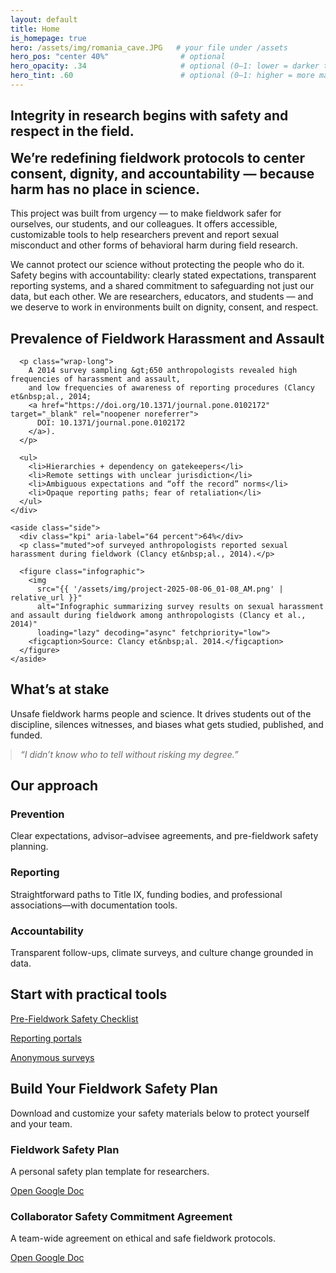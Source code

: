 ```yaml
---
layout: default
title: Home
is_homepage: true
hero: /assets/img/romania_cave.JPG   # your file under /assets
hero_pos: "center 40%"                # optional
hero_opacity: .34                     # optional (0–1: lower = darker tint / more visible photo)
hero_tint: .60                        # optional (0–1: higher = more maroon overlay)
---
```


<section class="main-section">
  <h1 style="color:var(--logo-orange); align=center"><strong>Integrity in research begins with safety and respect in the field.</strong></h1>
  <h2 style="margin-top: 0.5em; font-weight: normal;">
    <strong> We’re redefining fieldwork protocols to center consent, dignity, and accountability — because harm has no place in science.</strong>
  </h2>
  <p>
    This project was built from urgency — to make fieldwork safer for ourselves, our students, and our colleagues.
    It offers accessible, customizable tools to help researchers prevent and report sexual misconduct and other forms of behavioral harm during field research.
  </p>
  <p>
    We cannot protect our science without protecting the people who do it. Safety begins with accountability:
    clearly stated expectations, transparent reporting systems, and a shared commitment to safeguarding not just our data, but each other.
    We are researchers, educators, and students — and we deserve to work in environments built on dignity, consent, and respect.
  </p>
</section>

<!-- Prevalence of Fieldwork Harassment and Assault -->
<section id="prevalence" class="band band--kraft">
  <div class="section two-col docs-container prevalence">
    <div>
      <h2>Prevalence of Fieldwork Harassment and Assault</h2>

      <p class="wrap-long">
        A 2014 survey sampling &gt;650 anthropologists revealed high frequencies of harassment and assault,
        and low frequencies of awareness of reporting procedures (Clancy et&nbsp;al., 2014;
        <a href="https://doi.org/10.1371/journal.pone.0102172" target="_blank" rel="noopener noreferrer">
          DOI: 10.1371/journal.pone.0102172
        </a>).
      </p>

      <ul>
        <li>Hierarchies + dependency on gatekeepers</li>
        <li>Remote settings with unclear jurisdiction</li>
        <li>Ambiguous expectations and “off the record” norms</li>
        <li>Opaque reporting paths; fear of retaliation</li>
      </ul>
    </div>

    <aside class="side">
      <div class="kpi" aria-label="64 percent">64%</div>
      <p class="muted">of surveyed anthropologists reported sexual harassment during fieldwork (Clancy et&nbsp;al., 2014).</p>

      <figure class="infographic">
        <img
          src="{{ '/assets/img/project-2025-08-06_01-08_AM.png' | relative_url }}"
          alt="Infographic summarizing survey results on sexual harassment and assault during fieldwork among anthropologists (Clancy et al., 2014)"
          loading="lazy" decoding="async" fetchpriority="low">
        <figcaption>Source: Clancy et&nbsp;al. 2014.</figcaption>
      </figure>
    </aside>
  </div>
</section>
<!-- 3. What's at stake (emotional/contrast band) -->
<section class="band band--slate">
  <div class="section">
    <h2>What’s at stake</h2>
    <p>Unsafe fieldwork harms people and science. It drives students out of the discipline, silences witnesses, and biases what gets studied, published, and funded.</p>
    <blockquote style="margin:0; font-style:italic; opacity:.95">
      “I didn’t know who to tell without risking my degree.”
    </blockquote>
  </div>
</section>

<!-- 4. Our approach (solutions in cards) -->
<section class="band band--sage">
  <div class="section" style="gap:22px;">
    <h2 style="margin-bottom:.2em;">Our approach</h2>
    <div class="section" style="padding:0; grid-template-columns:repeat(auto-fit,minmax(240px,1fr)); gap:16px;">
      <div class="card">
        <h3>Prevention</h3>
        <p>Clear expectations, advisor–advisee agreements, and pre-fieldwork safety planning.</p>
      </div>
      <div class="card">
        <h3>Reporting</h3>
        <p>Straightforward paths to Title IX, funding bodies, and professional associations—with documentation tools.</p>
      </div>
      <div class="card">
        <h3>Accountability</h3>
        <p>Transparent follow-ups, climate surveys, and culture change grounded in data.</p>
      </div>
    </div>
  </div>
</section>

<!-- 5. CTA back to tools -->
<section class="section">
  <h2>Start with practical tools</h2>
  <p><a class="bubble" href="{{ '/preparing/' | relative_url }}">Pre-Fieldwork Safety Checklist</a></p>
  <p><a class="bubble" href="{{ '/reporting/'  | relative_url }}">Reporting portals</a></p>
  <p><a class="bubble" href="{{ '/surveys/'    | relative_url }}">Anonymous surveys</a></p>
</section>

<section class="main-section">
  <div class="docs-container safety-plan">
    <h2>Build Your Fieldwork Safety Plan</h2>
    <p>Download and customize your safety materials below to protect yourself and your team.</p>
    <div class="doc-links">
      <div class="doc-card">
        <h3>Fieldwork Safety Plan</h3>
        <p>A personal safety plan template for researchers.</p>
        <a href="https://docs.google.com/document/d/1OkEMW4VhpsccA_VZTTEvgBBq5vs0mCOEDg9Xk6f34Ss/edit?usp=sharing"
           target="_blank" rel="noopener noreferrer">Open Google Doc</a>
      </div>
      <div class="doc-card">
        <h3>Collaborator Safety Commitment Agreement</h3>
        <p>A team-wide agreement on ethical and safe fieldwork protocols.</p>
        <a href="https://docs.google.com/document/d/18SmymYAFKUz_drbDhcsx8NWaiNG6-SQflWPj0OaZ76c/edit?usp=sharing"
           target="_blank" rel="noopener noreferrer">Open Google Doc</a>
      </div>
    </div>
  </div>
</section>
